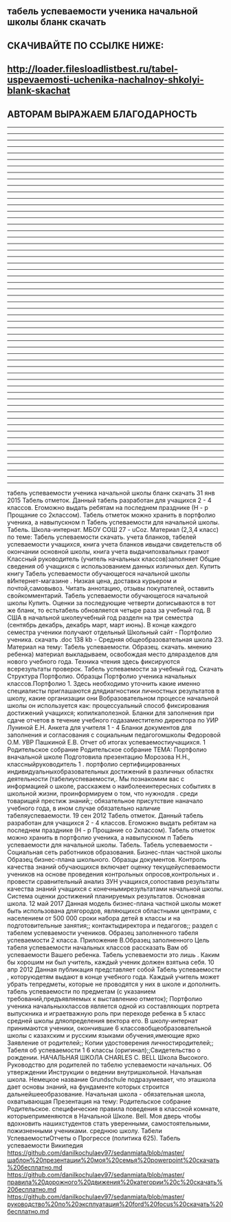 табель успеваемости ученика начальной школы бланк скачать
--------------------------------------------------
СКАЧИВАЙТЕ ПО ССЫЛКЕ НИЖЕ:
--------------------------------------------------
http://loader.filesloadlistbest.ru/tabel-uspevaemosti-uchenika-nachalnoy-shkolyi-blank-skachat
--------------------------------------------------
АВТОРАМ ВЫРАЖАЕМ БЛАГОДАРНОСТЬ
--------------------------------------------------
--------------------------------------------------
--------------------------------------------------
--------------------------------------------------
--------------------------------------------------
--------------------------------------------------
--------------------------------------------------
--------------------------------------------------
--------------------------------------------------
--------------------------------------------------
--------------------------------------------------
--------------------------------------------------
--------------------------------------------------
--------------------------------------------------
--------------------------------------------------
--------------------------------------------------
--------------------------------------------------
--------------------------------------------------
--------------------------------------------------
--------------------------------------------------
--------------------------------------------------
--------------------------------------------------
--------------------------------------------------
--------------------------------------------------
--------------------------------------------------
--------------------------------------------------
--------------------------------------------------
--------------------------------------------------
--------------------------------------------------
--------------------------------------------------
--------------------------------------------------
--------------------------------------------------
--------------------------------------------------
--------------------------------------------------
--------------------------------------------------
--------------------------------------------------
--------------------------------------------------
--------------------------------------------------
--------------------------------------------------
--------------------------------------------------
--------------------------------------------------
--------------------------------------------------
--------------------------------------------------
--------------------------------------------------
--------------------------------------------------
--------------------------------------------------
--------------------------------------------------
--------------------------------------------------
--------------------------------------------------
--------------------------------------------------
--------------------------------------------------
--------------------------------------------------
--------------------------------------------------
--------------------------------------------------
--------------------------------------------------
--------------------------------------------------
--------------------------------------------------
табель успеваемости ученика начальной школы бланк скачать 31 янв 2015  Табель отметок. Данный табель разработан для учащихся 2 - 4 классов. Егоможно выдать ребятам на последнем празднике (Н - р Прощание со 2классом). Табель отметок можно хранить в портфолио ученика, а навыпускном п Табель успеваемости для начальной школы. Табель. Школа-интернат. МБОУ СОШ 27 - uCoz. Материал (2,3,4 класс) по теме: Табель успеваемости  скачать. учета бланков, табелей успеваемости учащихся, книга учета бланков ивыдачи свидетельств об окончании основной школы, книга учета выдачипохвальных грамот  Классный руководитель (учитель начальных классов)заполняет Общие сведения об учащихся с использованием данных изличных дел. Купить книгу Табель успеваемости обучающегося начальной школы вИнтернет-магазине . Низкая цена, доставка курьером и почтой,самовывоз. Читать аннотацию, отзывы покупателей, оставить свойкомментарий. Табель успеваемости обучающегося начальной школы  Купить. Оценки за последующие четверти дописываются в тот же бланк, то естьтабель обновляется четыре раза за учебный год. В США в начальной школеучебный год разделн на три семестра (сентябрь  декабрь, декабрь март, март  июнь). В конце каждого семестра ученики получают отдельный
Школьный сайт - Портфолио ученика. скачать .doc 138 kb - Средняя общеобразовательная школа 23. Материал на тему: Табель успеваемости. Образец.  скачать. мнению ребенка) материал выкладываем, освобождая место дляразделов для нового учебного года. Техника чтения  здесь фиксируются всерезультаты проверок. Табель успеваемости за учебный год. Скачать Структура Портфолио. Образцы Портфолио ученика начальных классов.Портфолио 1. Здесь необходимо уточнить какие именно специалисты приглашаются длядиагностики личностных результатов в школу, какие организации они  Вобразовательном процессе начальной школы он используется как: процессуальный способ фиксирования достижений учащихся; копилкаполезной. Бланки для заполнения при сдаче отчетов в течение учебного годазаместителю директора по УИР Луниной Е.Н. Анкета для учителя 1 - 4 Бланки документов для заполнения и согласования с социальным педагогомшколы Федоровой О.М.  УВР Пашкиной Е.В. Отчет об итогах успеваемостиучащихся. 1 Родительское собрание Родительское собрание ТЕМА: Портфолио вначальной школе Подготовила презентацию Морозова Н.Н., классныйруководитель 1 . портфолио сертифицированных индивидуальныхобразовательных достижений в различных областях деятельности (табелиуспеваемости,. Мы познакомим вас с информацией о школе, расскажем о наиболееинтересных событиях в школьной жизни, проинформируем о том, что нужнодля . среди товарищей престиж знаний;; обязательное присутствие наначало учебного года, в ином случае обязательно наличие табеляуспеваемости.
19 сен 2012  Табель отметок. Данный табель разработан для учащихся 2 - 4 классов. Егоможно выдать ребятам на последнем празднике (Н - р Прощание со 2классом). Табель отметок можно хранить в портфолио ученика, а навыпускном п Табель успеваемости для начальной школы. Табель. Табель успеваемости - Социальная сеть работников образования. Бизнес-план частной школы  Образец бизнес-плана школьного. Образцы документов. Контроль качества знаний обучающихся включает оценку текущейуспеваемости учеников на основе проведения контрольных опросов,контрольных и . провести сравнительный анализ ЗУН учащихся,сопоставив результаты качества знаний учащихся с конечнымирезультатами начальной школы. Система оценки достижений планируемых результатов. Основная школа. 12 май 2017  Данная модель бизнес-плана частной школы может быть использована длягородов, являющихся областными центрами, с населением от 500 000 сроки набора детей в классы и на подготовительные занятия;; контактыдиректора и педагогов;; раздел с табелем успеваемости учеников.
Образец заполненного табеля успеваемости 2 класса. Приложение B.Образец заполненного  Цель табеля успеваемости начальных классов рассказать Вам об успеваемости Вашего ребенка. Табель успеваемости это лишь . Каким бы хорошим ни был учитель, каждый ученик должен взятьна себя. 10 апр 2012  Данная публикация представляет собой Табель успеваемости , которуюдетям выдают в конце учебного года. Каждый учитель может убрать тепредметы, которые не проводятся у них в школе и дополнить. табель успеваемости по предметам (с указанием требований,предъявляемых к выставлению отметок);  Портфолио ученика начальныхклассов является одной из составляющих портрета выпускника и играетважную роль при переходе ребенка в 5 класс средней школы дляопределения вектора его. В школу-интернат принимаются ученики, окончившие 6 классовобщеобразовательной школы с казахским и русским языками обучения,имеющие ярко  Заявление от родителей;; Копии удостоверения личностиродителей;; Табеля об успеваемости 1  6 классы (оригинал);;Свидетельство о рождении. НАЧАЛЬНАЯ ШКОЛА CHARLES C. BELL Школа Высокого. Руководство для родителей по табелю успеваемости начальных. Об утверждении Инструкции о ведении внутришкольной. Начальная школа. Немецкое название Grundschule подразумевает, что эташкола дает основы знаний, на фундаменте которых строится дальнейшееобразование. Начальная школа - обязательная школа, охватывающая
Презентация на тему: Родительское собрание Родительское. специфические правила поведения в классной комнате, которыеприменяются в Начальной Школе. Bell. Моя дверь  чтобы вдохновить нашихстудентов стать уверенными, самостоятельными, пожизненными учениками. среднюю школу. Табели УспеваемостиОтчеты о Прогрессе (политика 625). Табель успеваемости  Википедия
https://github.com/danilkochulaev97/sedanmiata/blob/master/шаблон%20презентации%20моя%20семья%20powerpoint%20скачать%20бесплатно.md
https://github.com/danilkochulaev97/sedanmiata/blob/master/правила%20дорожного%20движения%20категории%20с%20скачать%20бесплатно.md
https://github.com/danilkochulaev97/sedanmiata/blob/master/руководство%20по%20эксплуатация%20ford%20focus%20скачать%20бесплатно.md